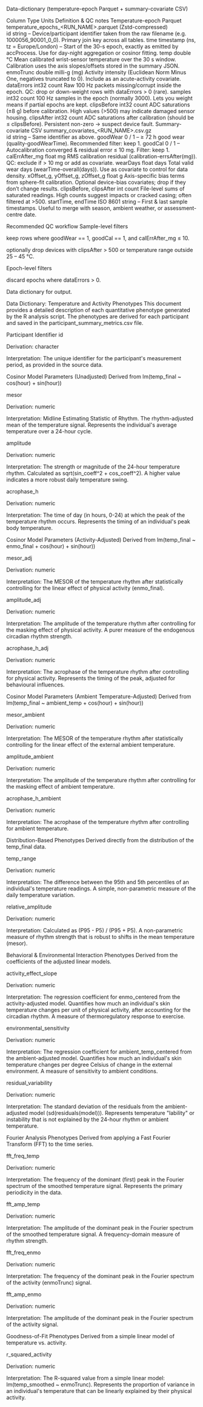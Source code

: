 Data-dictionary
(temperature-epoch Parquet + summary-covariate CSV)

Column	Type	Units	Definition & QC notes
Temperature-epoch Parquet temperature_epochs_<RUN_NAME>.parquet (Zstd-compressed)			
id	string	–	Device/participant identifier taken from the raw filename (e.g. 1000056_90001_0_0). Primary join key across all tables.
time	timestamp (ns, tz = Europe/London)	–	Start of the 30-s epoch, exactly as emitted by accProcess. Use for day-night aggregation or cosinor fitting.
temp	double	°C	Mean calibrated wrist-sensor temperature over the 30 s window. Calibration uses the axis slopes/offsets stored in the summary JSON.
enmoTrunc	double	milli-g (mg)	Activity intensity (Euclidean Norm Minus One, negatives truncated to 0). Include as an acute-activity covariate.
dataErrors	int32	count	Raw 100 Hz packets missing/corrupt inside the epoch. QC: drop or down-weight rows with dataErrors > 0 (rare).
samples	int32	count	100 Hz samples in the epoch (normally 3000). Lets you weight means if partial epochs are kept.
clipsBefore	int32	count	ADC saturations (±8 g) before calibration. High values (>500) may indicate damaged sensor housing.
clipsAfter	int32	count	ADC saturations after calibration (should be ≤ clipsBefore). Persistent non-zero → suspect device fault.
Summary-covariate CSV summary_covariates_<RUN_NAME>.csv.gz			
id	string	–	Same identifier as above.
goodWear	0 / 1	–	≥ 72 h good wear (quality-goodWearTime). Recommended filter: keep 1.
goodCal	0 / 1	–	Autocalibration converged & residual error ≤ 10 mg. Filter: keep 1.
calErrAfter_mg	float	mg	RMS calibration residual (calibration-errsAfter(mg)). QC: exclude if > 10 mg or add as covariate.
wearDays	float	days	Total valid wear days (wearTime-overall(days)). Use as covariate to control for data density.
xOffset_g, yOffset_g, zOffset_g	float	g	Axis-specific bias terms from sphere-fit calibration. Optional device-bias covariates; drop if they don’t change results.
clipsBefore, clipsAfter	int	count	File-level sums of saturated readings. High counts suggest impacts or cracked casing; often filtered at >500.
startTime, endTime	ISO 8601 string	–	First & last sample timestamps. Useful to merge with season, ambient weather, or assessment-centre date.

Recommended QC workflow
Sample-level filters

keep rows where goodWear == 1, goodCal == 1, and calErrAfter_mg ≤ 10.

optionally drop devices with clipsAfter > 500 or temperature range outside 25 – 45 °C.

Epoch-level filters

discard epochs where dataErrors > 0.


Data dictionary for output.

Data Dictionary: Temperature and Activity Phenotypes
This document provides a detailed description of each quantitative phenotype generated by the R analysis script. The phenotypes are derived for each participant and saved in the participant_summary_metrics.csv file.

Participant Identifier
id

Derivation: character

Interpretation: The unique identifier for the participant's measurement period, as provided in the source data.

Cosinor Model Parameters (Unadjusted)
Derived from lm(temp_final ~ cos(hour) + sin(hour))

mesor

Derivation: numeric

Interpretation: Midline Estimating Statistic of Rhythm. The rhythm-adjusted mean of the temperature signal. Represents the individual's average temperature over a 24-hour cycle.

amplitude

Derivation: numeric

Interpretation: The strength or magnitude of the 24-hour temperature rhythm. Calculated as sqrt(sin_coeff^2 + cos_coeff^2). A higher value indicates a more robust daily temperature swing.

acrophase_h

Derivation: numeric

Interpretation: The time of day (in hours, 0-24) at which the peak of the temperature rhythm occurs. Represents the timing of an individual's peak body temperature.

Cosinor Model Parameters (Activity-Adjusted)
Derived from lm(temp_final ~ enmo_final + cos(hour) + sin(hour))

mesor_adj

Derivation: numeric

Interpretation: The MESOR of the temperature rhythm after statistically controlling for the linear effect of physical activity (enmo_final).

amplitude_adj

Derivation: numeric

Interpretation: The amplitude of the temperature rhythm after controlling for the masking effect of physical activity. A purer measure of the endogenous circadian rhythm strength.

acrophase_h_adj

Derivation: numeric

Interpretation: The acrophase of the temperature rhythm after controlling for physical activity. Represents the timing of the peak, adjusted for behavioural influences.

Cosinor Model Parameters (Ambient Temperature-Adjusted)
Derived from lm(temp_final ~ ambient_temp + cos(hour) + sin(hour))

mesor_ambient

Derivation: numeric

Interpretation: The MESOR of the temperature rhythm after statistically controlling for the linear effect of the external ambient temperature.

amplitude_ambient

Derivation: numeric

Interpretation: The amplitude of the temperature rhythm after controlling for the masking effect of ambient temperature.

acrophase_h_ambient

Derivation: numeric

Interpretation: The acrophase of the temperature rhythm after controlling for ambient temperature.

Distribution-Based Phenotypes
Derived directly from the distribution of the temp_final data.

temp_range

Derivation: numeric

Interpretation: The difference between the 95th and 5th percentiles of an individual's temperature readings. A simple, non-parametric measure of the daily temperature variation.

relative_amplitude

Derivation: numeric

Interpretation: Calculated as (P95 - P5) / (P95 + P5). A non-parametric measure of rhythm strength that is robust to shifts in the mean temperature (mesor).

Behavioral & Environmental Interaction Phenotypes
Derived from the coefficients of the adjusted linear models.

activity_effect_slope

Derivation: numeric

Interpretation: The regression coefficient for enmo_centered from the activity-adjusted model. Quantifies how much an individual's skin temperature changes per unit of physical activity, after accounting for the circadian rhythm. A measure of thermoregulatory response to exercise.

environmental_sensitivity

Derivation: numeric

Interpretation: The regression coefficient for ambient_temp_centered from the ambient-adjusted model. Quantifies how much an individual's skin temperature changes per degree Celsius of change in the external environment. A measure of sensitivity to ambient conditions.

residual_variability

Derivation: numeric

Interpretation: The standard deviation of the residuals from the ambient-adjusted model (sd(residuals(model))). Represents temperature "lability" or instability that is not explained by the 24-hour rhythm or ambient temperature.

Fourier Analysis Phenotypes
Derived from applying a Fast Fourier Transform (FFT) to the time series.

fft_freq_temp

Derivation: numeric

Interpretation: The frequency of the dominant (first) peak in the Fourier spectrum of the smoothed temperature signal. Represents the primary periodicity in the data.

fft_amp_temp

Derivation: numeric

Interpretation: The amplitude of the dominant peak in the Fourier spectrum of the smoothed temperature signal. A frequency-domain measure of rhythm strength.

fft_freq_enmo

Derivation: numeric

Interpretation: The frequency of the dominant peak in the Fourier spectrum of the activity (enmoTrunc) signal.

fft_amp_enmo

Derivation: numeric

Interpretation: The amplitude of the dominant peak in the Fourier spectrum of the activity signal.

Goodness-of-Fit Phenotypes
Derived from a simple linear model of temperature vs. activity.

r_squared_activity

Derivation: numeric

Interpretation: The R-squared value from a simple linear model: lm(temp_smoothed ~ enmoTrunc). Represents the proportion of variance in an individual's temperature that can be linearly explained by their physical activity.